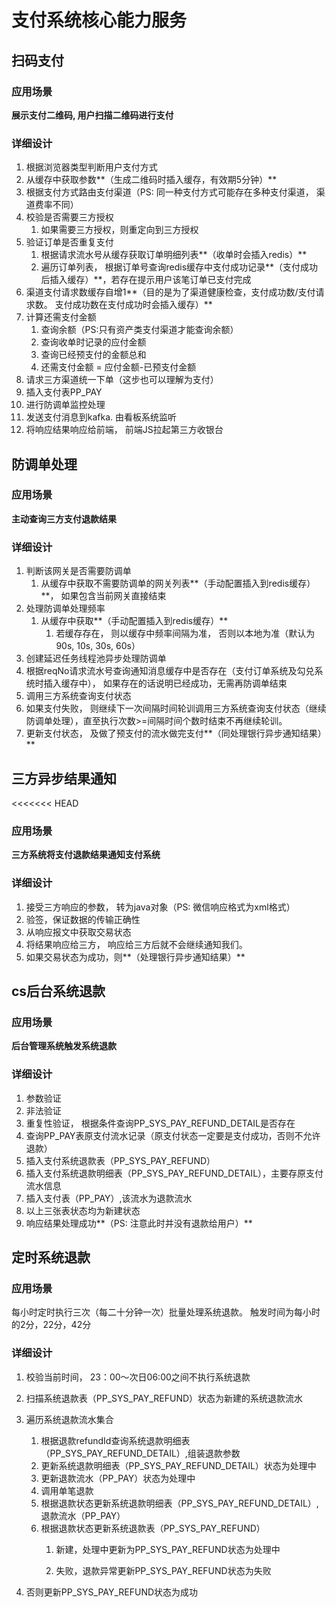 # 支付系统核心能力服务

##  扫码支付

### 应用场景

**展示支付二维码, 用户扫描二维码进行支付**

### 详细设计

1. 根据浏览器类型判断用户支付方式
2. 从缓存中获取参数**（生成二维码时插入缓存，有效期5分钟）**
3. 根据支付方式路由支付渠道（PS: 同一种支付方式可能存在多种支付渠道， 渠道费率不同）
4. 校验是否需要三方授权
   1. 如果需要三方授权，则重定向到三方授权
5. 验证订单是否重复支付
   1. 根据请求流水号从缓存获取订单明细列表**（收单时会插入redis）**
   2. 遍历订单列表， 根据订单号查询redis缓存中支付成功记录**（支付成功后插入缓存）**，若存在提示用户该笔订单已支付完成
6. 渠道支付请求数缓存自增1**（目的是为了渠道健康检查，支付成功数/支付请求数。 支付成功数在支付成功时会插入缓存）**
7. 计算还需支付金额
   1. 查询余额（PS:只有资产类支付渠道才能查询余额）
   2. 查询收单时记录的应付金额
   3. 查询已经预支付的金额总和
   4. 还需支付金额 = 应付金额-已预支付金额
8. 请求三方渠道统一下单（这步也可以理解为支付）
9. 插入支付表PP_PAY
10. 进行防调单监控处理
11. 发送支付消息到kafka. 由看板系统监听
12. 将响应结果响应给前端， 前端JS拉起第三方收银台

## 防调单处理

### 应用场景

**主动查询三方支付退款结果**

### 详细设计

1. 判断该网关是否需要防调单
   1. 从缓存中获取不需要防调单的网关列表**（手动配置插入到redis缓存）**， 如果包含当前网关直接结束
2. 处理防调单处理频率
   1. 从缓存中获取**（手动配置插入到redis缓存）**
      1. 若缓存存在， 则以缓存中频率间隔为准， 否则以本地为准（默认为90s, 10s, 30s, 60s）
3. 创建延迟任务线程池异步处理防调单
4. 根据reqNo请求流水号查询通知消息缓存中是否存在（支付订单系统及勾兑系统时插入缓存中）， 如果存在的话说明已经成功，无需再防调单结束
5. 调用三方系统查询支付状态
6. 如果支付失败， 则继续下一次间隔时间轮训调用三方系统查询支付状态（继续防调单处理），直至执行次数>=间隔时间个数时结束不再继续轮训。
7. 更新支付状态， 及做了预支付的流水做完支付**（同处理银行异步通知结果）**



## 三方异步结果通知

<<<<<<< HEAD
### 应用场景

**三方系统将支付退款结果通知支付系统**

### 详细设计

1. 接受三方响应的参数， 转为java对象（PS: 微信响应格式为xml格式）
2. 验签，保证数据的传输正确性
3. 从响应报文中获取交易状态
4. 将结果响应给三方， 响应给三方后就不会继续通知我们。
5. 如果交易状态为成功，则**（处理银行异步通知结果）**

## cs后台系统退款

### 应用场景

**后台管理系统触发系统退款**

### 详细设计

1.  参数验证
   1. 非法验证
   2. 重复性验证， 根据条件查询PP_SYS_PAY_REFUND_DETAIL是否存在
2. 查询PP_PAY表原支付流水记录（原支付状态一定要是支付成功，否则不允许退款）
3. 插入支付系统退款表（PP_SYS_PAY_REFUND）
4. 插入支付系统退款明细表（PP_SYS_PAY_REFUND_DETAIL），主要存原支付流水信息
5. 插入支付表（PP_PAY）,该流水为退款流水
6. 以上三张表状态均为新建状态
7. 响应结果处理成功**（PS: 注意此时并没有退款给用户）**

## 定时系统退款

### 应用场景

每小时定时执行三次（每二十分钟一次）批量处理系统退款。 触发时间为每小时的2分，22分，42分

### 详细设计

1. 校验当前时间， 23：00～次日06:00之间不执行系统退款
2. 扫描系统退款表（PP_SYS_PAY_REFUND）状态为新建的系统退款流水
3. 遍历系统退款流水集合
   1. 根据退款refundId查询系统退款明细表（PP_SYS_PAY_REFUND_DETAIL）,组装退款参数
   2. 更新系统退款明细表（PP_SYS_PAY_REFUND_DETAIL）状态为处理中
   3. 更新退款流水（PP_PAY）状态为处理中
   4. 调用单笔退款
   5. 根据退款状态更新系统退款明细表（PP_SYS_PAY_REFUND_DETAIL）,退款流水（PP_PAY）
   6. 根据退款状态更新系统退款表（PP_SYS_PAY_REFUND）
      1. 新建，处理中更新为PP_SYS_PAY_REFUND状态为处理中
      
      2. 失败，退款异常更新PP_SYS_PAY_REFUND状态为失败

3. 否则更新PP_SYS_PAY_REFUND状态为成功
      
         
      
         

